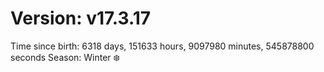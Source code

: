 # Version: v17.3.17
Time since birth: 6318 days, 151633 hours, 9097980 minutes, 545878800 seconds
Season: Winter ❄️
